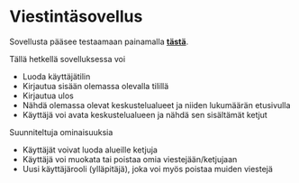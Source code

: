 # Viestintäsovellus

Sovellusta pääsee testaamaan painamalla **[tästä](https://powerful-depths-82693.herokuapp.com/)**.

Tällä hetkellä sovelluksessa voi
- Luoda käyttäjätilin
- Kirjautua sisään olemassa olevalla tilillä
- Kirjautua ulos
- Nähdä olemassa olevat keskustelualueet ja niiden lukumäärän etusivulla
- Käyttäjä voi avata keskustelualueen ja nähdä sen sisältämät ketjut

Suunniteltuja ominaisuuksia
- Käyttäjät voivat luoda alueille ketjuja
- Käyttäjä voi muokata tai poistaa omia viestejään/ketjujaan
- Uusi käyttäjärooli (ylläpitäjä), joka voi myös poistaa muiden viestejä
